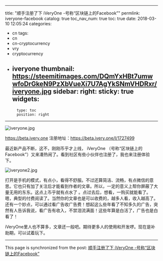 
---
title: "顺手注册了下 iVeryOne -号称“区块链上的Facebook”"
permlink: iveryone-facebook
catalog: true
toc_nav_num: true
toc: true
date: 2018-03-10 12:05:24
categories:
- cn
tags:
- cn
- cn-cryptocurrency
- vry
- cryptocurrency
- iveryone
thumbnail: https://steemitimages.com/DQmYxHBt7umwwfoDrGkeN9PzXbVueXi7U7AgYkSNmVHDRxr/iveryone.jpg
sidebar:
    right:
        sticky: true
widgets:
    -
        type: toc
        position: right
---


![iveryone.jpg](https://steemitimages.com/DQmYxHBt7umwwfoDrGkeN9PzXbVueXi7U7AgYkSNmVHDRxr/iveryone.jpg)

https://beta.ivery.one
注册地址：https://beta.ivery.one/I/1727499

最近新产品不断，这不，刚刚币乎才上线， iVeryOne （号称“区块链上的Facebook”）又来凑热闹了。看到社区有些小伙伴也注册了，我也来注册体验下。


![iveryone2.jpg](https://steemitimages.com/DQmVwaeAFgzPPmhvfZsJzEyYqgcoenwpzkVUuqup6XRvhuU/iveryone2.jpg)

打开是手机的模式，有点小，看得不舒服。不过还算简洁、流畅，有点微信的意思。它也只有加了关注后才能看到作者的文章。所以，一定的意义上帮你屏蔽了大量无用的东东。这点上币乎就有点水了 。点过去后，想看，一购买就能看了。嗯，典型的付费阅读了。当然你的文章也是可以收费的，越多人看，收入越高了。还有一个妙点，可以通过看广告收广告费！想起这么些年看了不知多久的广告，突然有人告诉我说，看广告有收入，不禁泪流满面！这些年算是白活了，广告也是白看了！

iVeryOne里人也不算多，文章还一般吧。期待更多人的使用和开发啰。现在是补助期，可以试着玩下。

- - -

This page is synchronized from the post: [顺手注册了下 iVeryOne -号称“区块链上的Facebook”](https://steemit.com/@lemooljiang/iveryone-facebook)
